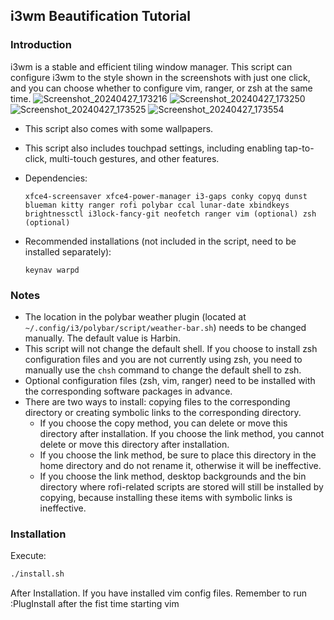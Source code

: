 ## i3wm Beautification Tutorial

### Introduction

i3wm is a stable and efficient tiling window manager. This script can configure i3wm to the style shown in the screenshots with just one click, and you can choose whether to configure vim, ranger, or zsh at the same time.
![Screenshot_20240427_173216](https://github.com/wiwyil2tr/My_i3wm_theme_configure/assets/108447154/664e5e00-2417-45e6-819b-af89e5aebf9c)
![Screenshot_20240427_173250](https://github.com/wiwyil2tr/My_i3wm_theme_configure/assets/108447154/3e4da4b2-7e3f-4ab7-a357-67dba58ee091)
![Screenshot_20240427_173525](https://github.com/wiwyil2tr/My_i3wm_theme_configure/assets/108447154/bd8e6212-2218-4476-a3fa-1d10c12611ee)
![Screenshot_20240427_173554](https://github.com/wiwyil2tr/My_i3wm_theme_configure/assets/108447154/e0e22c59-a21c-4bc3-ba8e-308708b0c2b0)

* This script also comes with some wallpapers.
* This script also includes touchpad settings, including enabling tap-to-click, multi-touch gestures, and other features.
* Dependencies:
  
  ```
  xfce4-screensaver xfce4-power-manager i3-gaps conky copyq dunst blueman kitty ranger rofi polybar ccal lunar-date xbindkeys brightnessctl i3lock-fancy-git neofetch ranger vim (optional) zsh (optional)
  ```

* Recommended installations (not included in the script, need to be installed separately):
  
  ```
  keynav warpd
  ```

### Notes

* The location in the polybar weather plugin (located at `~/.config/i3/polybar/script/weather-bar.sh`) needs to be changed manually. The default value is Harbin.
* This script will not change the default shell. If you choose to install zsh configuration files and you are not currently using zsh, you need to manually use the `chsh` command to change the default shell to zsh.
* Optional configuration files (zsh, vim, ranger) need to be installed with the corresponding software packages in advance.
* There are two ways to install: copying files to the corresponding directory or creating symbolic links to the corresponding directory.
  * If you choose the copy method, you can delete or move this directory after installation. If you choose the link method, you cannot delete or move this directory after installation.
  * If you choose the link method, be sure to place this directory in the home directory and do not rename it, otherwise it will be ineffective.
  * If you choose the link method, desktop backgrounds and the bin directory where rofi-related scripts are stored will still be installed by copying, because installing these items with symbolic links is ineffective.
  
### Installation

Execute:

```bash
./install.sh
```
After Installation. If you have installed vim config files. Remember to run :PlugInstall after the fist time starting vim
